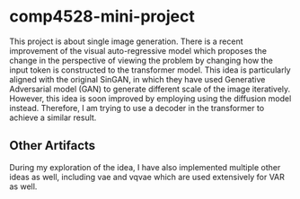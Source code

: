 # comp4528-mini-project

This project is about single image generation. There is a recent improvement of the visual auto-regressive model which proposes the change in the perspective of viewing the problem by changing how the input token is constructed to the transformer model. This idea is particularly aligned with the original SinGAN, in which they have used Generative Adversarial model (GAN) to generate different scale of the image iteratively. However, this idea is soon improved by employing using the diffusion model instead. Therefore, I am trying to use a decoder in the transformer to achieve a similar result.

## Other Artifacts

During my exploration of the idea, I have also implemented multiple other ideas as well, including vae and vqvae which are used extensively for VAR as well.
